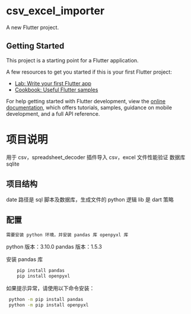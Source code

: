 # csv_excel_importer

A new Flutter project.

## Getting Started

This project is a starting point for a Flutter application.

A few resources to get you started if this is your first Flutter project:

- [Lab: Write your first Flutter app](https://docs.flutter.dev/get-started/codelab)
- [Cookbook: Useful Flutter samples](https://docs.flutter.dev/cookbook)

For help getting started with Flutter development, view the
[online documentation](https://docs.flutter.dev/), which offers tutorials,
samples, guidance on mobile development, and a full API reference.

# 项目说明
用于 csv，spreadsheet_decoder 插件导入 csv，excel 文件性能验证
数据库 sqlite


## 项目结构
date 路径是 sql 脚本及数据库，生成文件的 python 逻辑
lib 是 dart 策略

## 配置
    需要安装 python 环境，并安装 pandas 库 openpyxl 库
python 版本：3.10.0
pandas 版本：1.5.3

安装 pandas 库
```bash
    pip install pandas
    pip install openpyxl
```
如果提示异常，请使用以下命令安装：
```bash
 python -m pip install pandas
 python -m pip install openpyxl
```
